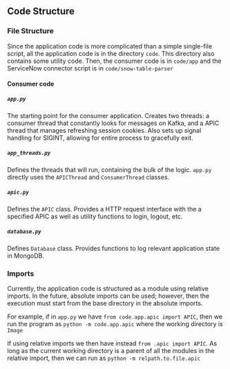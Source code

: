 ## Code Structure

### File Structure
Since the application code is more complicated than a simple single-file script,
all the application code is in the directory `code`.
This directory also contains some utility code.
Then, the consumer code is in `code/app` and the ServiceNow connector script is in
`code/snow-table-parser`

#### Consumer code
##### `app.py`
The starting point for the consumer application. Creates two threads: a consumer thread
that constantly looks for messages on Kafka, and a APIC thread that manages refreshing
session cookies. Also sets up signal handling for SIGINT, allowing for entire process
to gracefully exit.
##### `app_threads.py`
Defines the threads that will run, containing the bulk of the logic.
`app.py` directly uses the `APICThread` and `ConsumerThread` classes.  
##### `apic.py`
Defines the `APIC` class. Provides a HTTP request interface with the a specified APIC
as well as utility functions to login, logout, etc.
##### `database.py`
Defines `Database` class. Provides functions to log relevant application state in
MongoDB.

### Imports
Currently, the application code is structured as a module using relative imports.
In the future, absolute imports can be used; however, then the execution must start from
the base directory in the absolute imports.  

For example, if in `app.py` we have
`from code.app.apic import APIC`, then we run the program as
`python -m code.app.apic` where the working directory is `Image`

If using relative imports we then have instead
`from .apic import APIC`. As long as the current working directory is a parent of
all the modules in the relative import, then we can run as
`python -m relpath.to.file.apic`
